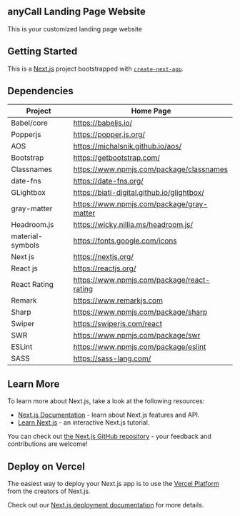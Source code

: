 ## anyCall Landing Page Website

This is your customized landing page website 



## Getting Started

This is a [Next.js](https://nextjs.org/) project bootstrapped with [`create-next-app`](https://github.com/vercel/next.js/tree/canary/packages/create-next-app).



## Dependencies

| Project     | Home Page |
| -----       | -----     |
| Babel/core  | https://babeljs.io/ |
| Popperjs    | https://popper.js.org/ |
| AOS         | https://michalsnik.github.io/aos/
| Bootstrap   | https://getbootstrap.com/ |
| Classnames  | https://www.npmjs.com/package/classnames |
| date-fns    | https://date-fns.org/ |
| GLightbox   | https://biati-digital.github.io/glightbox/ |
| gray-matter | https://www.npmjs.com/package/gray-matter |
| Headroom.js | https://wicky.nillia.ms/headroom.js/ |
| material-symbols | https://fonts.google.com/icons |
| Next js     | https://nextjs.org/ |
| React js    | https://reactjs.org/ |
| React Rating | https://www.npmjs.com/package/react-rating |
| Remark      | https://www.remarkjs.com |
| Sharp       | https://www.npmjs.com/package/sharp |
| Swiper      | https://swiperjs.com/react |
| SWR         | https://www.npmjs.com/package/swr |
| ESLint      | https://www.npmjs.com/package/eslint |
| SASS        | https://sass-lang.com/ |

## Learn More

To learn more about Next.js, take a look at the following resources:

- [Next.js Documentation](https://nextjs.org/docs) - learn about Next.js features and API.
- [Learn Next.js](https://nextjs.org/learn) - an interactive Next.js tutorial.

You can check out [the Next.js GitHub repository](https://github.com/vercel/next.js/) - your feedback and contributions are welcome!

## Deploy on Vercel

The easiest way to deploy your Next.js app is to use the [Vercel Platform](https://vercel.com/new?utm_medium=default-template&filter=next.js&utm_source=create-next-app&utm_campaign=create-next-app-readme) from the creators of Next.js.

Check out our [Next.js deployment documentation](https://nextjs.org/docs/deployment) for more details.
